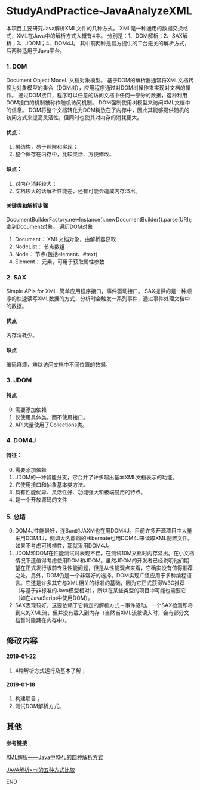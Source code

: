 # StudyAndPractice-JavaAnalyzeXML
本项目主要研究Java解析XML文件的几种方式。
XML是一种通用的数据交换格式，XML在Java中的解析方式大概有4中。
分别是：1、DOM解析；2、SAX解析；3、JDOM；4、DOM4J。
其中前两种是官方提供的平台无关的解析方式，后两种适用于Java平台。

### 1. DOM
Document Object Model. 文档对象模型。
基于DOM的解析器通常将XML文档转换为对象模型的集合（DOM树），应用程序通过对DOM树操作来实现对文档的操作。
通过DOM接口，程序可以任意的访问文档中任何一部分的数据，这种利用DOM接口的机制被称作随机访问机制。
DOM强制使用树模型来访问XML文档中的信息。
DOM将整个文档转化为DOM树放在了内存中，因此其能够提供随机的访问方式来提高灵活性，但同时也使其对内存的消耗更大。
#### 优点：
1. 树结构，易于理解和实现；
2. 整个保存在内存中，比较灵活、方便修改。
#### 缺点：
1. 对内存消耗较大；
2. 文档较大的话解析性能差，还有可能会造成内存溢出。
#### 关键类和解析步骤
DocumentBuilderFactory.newInstance().newDocumentBuilder().parse(URI); 拿到Document对象。
遍历DOM对象
1. Document：    XML文档对象，由解析器获取
2. NodeList：    节点数组
3. Node：        节点(包括element、#text)
4. Element：     元素，可用于获取属性参数


### 2. SAX
Simple APIs for XML. 简单应用程序接口，事件驱动接口。
SAX提供的是一种顺序的快速读写XML数据的方式，分析时会触发一系列事件，通过事件处理文档中的数据。
#### 优点
内存消耗少。
#### 缺点
编码麻烦，难以访问文档中不同位置的数据。

### 3. JDOM
#### 特点
0. 需要添加依赖
1. 仅使用具体类，而不使用接口。
2. API大量使用了Collections类。

### 4. DOM4J
#### 特征：
0. 需要添加依赖
1. JDOM的一种智能分支，它合并了许多超出基本XML文档表示的功能。
2. 它使用接口和抽象基本类方法。
3. 具有性能优异、灵活性好、功能强大和极端易用的特点。
4. 是一个开放源码的文件

### 5. 总结
0. DOM4J性能最好，连Sun的JAXM也在用DOM4J。目前许多开源项目中大量采用DOM4J，例如大名鼎鼎的Hibernate也用DOM4J来读取XML配置文件。如果不考虑可移植性，那就采用DOM4J。
1. JDOM和DOM在性能测试时表现不佳，在测试10M文档时内存溢出。在小文档情况下还值得考虑使用DOM和JDOM。虽然JDOM的开发者已经说明他们期望在正式发行版前专注性能问题，但是从性能观点来看，它确实没有值得推荐之处。另外，DOM仍是一个非常好的选择。DOM实现广泛应用于多种编程语言。它还是许多其它与XML相关的标准的基础，因为它正式获得W3C推荐（与基于非标准的Java模型相对），所以在某些类型的项目中可能也需要它（如在JavaScript中使用DOM）。
2. SAX表现较好，这要依赖于它特定的解析方式－事件驱动。一个SAX检测即将到来的XML流，但并没有载入到内存（当然当XML流被读入时，会有部分文档暂时隐藏在内存中）。

## 修改内容
#### 2019-01-22
1. 4种解析方式运行及基本了解；
#### 2019-01-18
1. 构建项目；
2. 测试DOM解析方式。

## 其他
#### 参考链接
[XML解析——Java中XML的四种解析方式](https://www.cnblogs.com/longqingyang/p/5577937.html)

[JAVA解析xml的五种方式比较](https://www.cnblogs.com/longqingyang/p/5577947.html)

END
